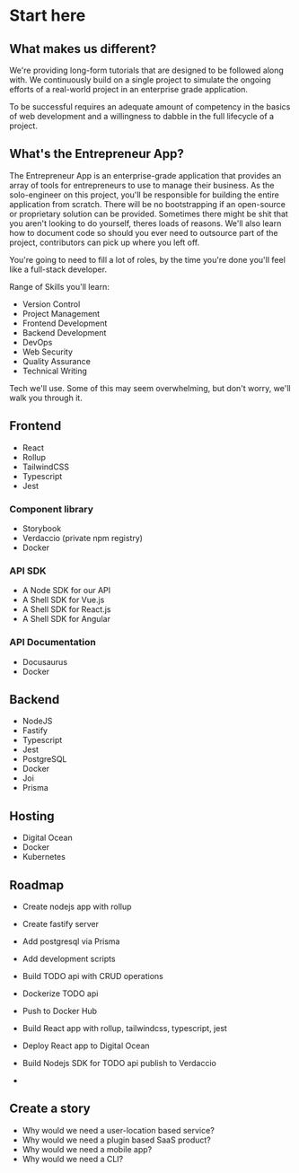 # Start here

## What makes us different?

We're providing long-form tutorials that are designed to be followed along with. We continuously build on a single project to simulate the ongoing efforts of a real-world project in an enterprise grade application.

To be successful requires an adequate amount of competency in the basics of web development and a willingness to dabble in the full lifecycle of a project.

## What's the Entrepreneur App?

The Entrepreneur App is an enterprise-grade application that provides an array of tools for entrepreneurs to use to manage their business. As the solo-engineer on this project, you'll be responsible for building the entire application from scratch. There will be no bootstrapping if an open-source or proprietary solution can be provided. Sometimes there might be shit that you aren't looking to do yourself, theres loads of reasons. We'll also learn how to document code so should you ever need to outsource part of the project, contributors can pick up where you left off.

You're going to need to fill a lot of roles, by the time you're done you'll feel like a full-stack developer.

Range of Skills you'll learn:

- Version Control
- Project Management
- Frontend Development
- Backend Development
- DevOps
- Web Security
- Quality Assurance
- Technical Writing

Tech we'll use. Some of this may seem overwhelming, but don't worry, we'll walk you through it.

## Frontend

- React
- Rollup
- TailwindCSS
- Typescript
- Jest

### Component library

- Storybook
- Verdaccio (private npm registry)
- Docker

### API SDK

- A Node SDK for our API
- A Shell SDK for Vue.js
- A Shell SDK for React.js
- A Shell SDK for Angular

### API Documentation

- Docusaurus
- Docker

## Backend

- NodeJS
- Fastify
- Typescript
- Jest
- PostgreSQL
- Docker
- Joi
- Prisma
  
## Hosting

- Digital Ocean
- Docker
- Kubernetes

## Roadmap

- Create nodejs app with rollup
- Create fastify server
- Add postgresql via Prisma
- Add development scripts
- Build TODO api with CRUD operations
- Dockerize TODO api
- Push to Docker Hub

- Build React app with rollup, tailwindcss, typescript, jest
- Deploy React app to Digital Ocean
- Build Nodejs SDK for TODO api publish to Verdaccio
-

## Create a story

- Why would we need a user-location based service?
- Why would we need a plugin based SaaS product?
- Why would we need a mobile app?
- Why would we need a CLI?
